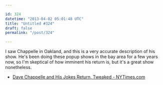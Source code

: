 ```yaml
---

id: 324
datetime: "2013-04-02 05:01:48 UTC"
title: "Untitled #324"
draft: false
permalink: "/post/324"

---
```


I saw Chappelle in Oakland, and this is a very accurate description of his show. He's been doing these popup shows in the bay area for a few years now, so I'm skeptical of how imminent his return is, but it's a great show nonetheless. 

 
 * [Dave Chappelle and His Jokes Return, Tweaked - NYTimes.com](https://www.nytimes.com/2013/04/02/arts/television/dave-chappelle-and-his-jokes-return-tweaked.html?src=dayp)



